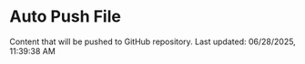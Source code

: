# Auto Push File

Content that will be pushed to GitHub repository.
Last updated: 06/28/2025, 11:39:38 AM